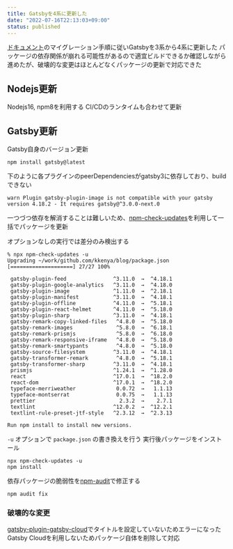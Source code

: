 ```yaml
---
title: Gatsbyを4系に更新した
date: "2022-07-16T22:13:03+09:00"
status: published
---
```


[ドキュメント](https://www.gatsbyjs.com/docs/reference/release-notes/migrating-from-v3-to-v4/)のマイグレーション手順に従いGatsbyを3系から4系に更新した
パッケージの依存関係が崩れる可能性があるので適宜ビルドできるか確認しながら進めたが、破壊的な変更はほとんどなくパッケージの更新で対応できた

## Nodejs更新

Nodejs16, npm8を利用する
CI/CDのランタイムも合わせて更新

## Gatsby更新

Gatsby自身のバージョン更新

```shell
npm install gatsby@latest
```

下のように各プラグインのpeerDependenciesがgatsby3に依存しており、buildできない

```shell
warn Plugin gatsby-plugin-image is not compatible with your gatsby version 4.18.2 - It requires gatsby@^3.0.0-next.0
```

一つづつ依存を解消することは難しいため、[npm-check-updates](https://github.com/raineorshine/npm-check-updates)を利用して一括でパッケージを更新

オプションなしの実行では差分のみ検出する

```shell
% npx npm-check-updates -u
Upgrading ~/work/github.com/kkenya/blog/package.json
[====================] 27/27 100%

 gatsby-plugin-feed               ^3.11.0  →  ^4.18.1
 gatsby-plugin-google-analytics   ^3.11.0  →  ^4.18.0
 gatsby-plugin-image              ^1.11.0  →  ^2.18.1
 gatsby-plugin-manifest           ^3.11.0  →  ^4.18.1
 gatsby-plugin-offline            ^4.11.0  →  ^5.18.1
 gatsby-plugin-react-helmet       ^4.11.0  →  ^5.18.0
 gatsby-plugin-sharp              ^3.11.0  →  ^4.18.1
 gatsby-remark-copy-linked-files   ^4.8.0  →  ^5.18.0
 gatsby-remark-images              ^5.8.0  →  ^6.18.1
 gatsby-remark-prismjs             ^5.8.0  →  ^6.18.0
 gatsby-remark-responsive-iframe   ^4.8.0  →  ^5.18.0
 gatsby-remark-smartypants         ^4.8.0  →  ^5.18.0
 gatsby-source-filesystem         ^3.11.0  →  ^4.18.1
 gatsby-transformer-remark         ^4.8.0  →  ^5.18.1
 gatsby-transformer-sharp         ^3.11.0  →  ^4.18.1
 prismjs                          ^1.24.1  →  ^1.28.0
 react                            ^17.0.1  →  ^18.2.0
 react-dom                        ^17.0.1  →  ^18.2.0
 typeface-merriweather             0.0.72  →   1.1.13
 typeface-montserrat               0.0.75  →   1.1.13
 prettier                           2.3.2  →    2.7.1
 textlint                         ^12.0.2  →  ^12.2.1
 textlint-rule-preset-jtf-style   ^2.3.12  →  ^2.3.13

Run npm install to install new versions.
```

`-u` オプションで `package.json` の書き換えを行う
実行後パッケージをインストール

```shell
npx npm-check-updates -u
npm install
```

依存パッケージの脆弱性を[npm-audit](https://docs.npmjs.com/cli/v8/commands/npm-audit)で修正する

```shell
npm audit fix
```

### 破壊的な変更

[gatsby-plugin-gatsby-cloud](https://www.gatsbyjs.com/plugins/gatsby-plugin-gatsby-cloud/)でタイトルを設定していないためエラーになった
Gatsby Cloudを利用しないためパッケージ自体を削除して対応
